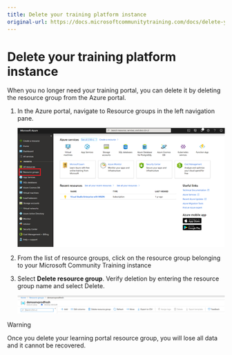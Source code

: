 ```yaml
---
title: Delete your training platform instance
original-url: https://docs.microsoftcommunitytraining.com/docs/delete-your-training-instance
---
```


# Delete your training platform instance

When you no longer need your training portal, you can delete it by deleting the resource group from the Azure portal.

1. In the Azure portal, navigate to Resource groups in the left navigation pane.

   ![image.png](../../media/image%2823%29.png)	

2. From the list of resource groups, click on the resource group belonging to your Microsoft Community Training instance

3. Select **Delete resource group**. Verify deletion by entering the resource group name and select Delete.

   ![image.png](../../media/image%2887%29.png)


> [!WARNING]  
> Once you delete your learning portal resource group, you will lose all data and it cannot be recovered.
